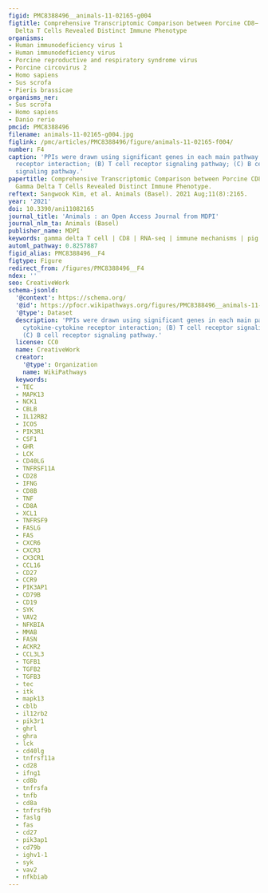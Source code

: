 ```yaml
---
figid: PMC8388496__animals-11-02165-g004
figtitle: Comprehensive Transcriptomic Comparison between Porcine CD8− and CD8+ Gamma
  Delta T Cells Revealed Distinct Immune Phenotype
organisms:
- Human immunodeficiency virus 1
- Human immunodeficiency virus
- Porcine reproductive and respiratory syndrome virus
- Porcine circovirus 2
- Homo sapiens
- Sus scrofa
- Pieris brassicae
organisms_ner:
- Sus scrofa
- Homo sapiens
- Danio rerio
pmcid: PMC8388496
filename: animals-11-02165-g004.jpg
figlink: /pmc/articles/PMC8388496/figure/animals-11-02165-f004/
number: F4
caption: 'PPIs were drawn using significant genes in each main pathway: (A) cytokine-cytokine
  receptor interaction; (B) T cell receptor signaling pathway; (C) B cell receptor
  signaling pathway.'
papertitle: Comprehensive Transcriptomic Comparison between Porcine CD8− and CD8+
  Gamma Delta T Cells Revealed Distinct Immune Phenotype.
reftext: Sangwook Kim, et al. Animals (Basel). 2021 Aug;11(8):2165.
year: '2021'
doi: 10.3390/ani11082165
journal_title: 'Animals : an Open Access Journal from MDPI'
journal_nlm_ta: Animals (Basel)
publisher_name: MDPI
keywords: gamma delta T cell | CD8 | RNA-seq | immune mechanisms | pig
automl_pathway: 0.8257887
figid_alias: PMC8388496__F4
figtype: Figure
redirect_from: /figures/PMC8388496__F4
ndex: ''
seo: CreativeWork
schema-jsonld:
  '@context': https://schema.org/
  '@id': https://pfocr.wikipathways.org/figures/PMC8388496__animals-11-02165-g004.html
  '@type': Dataset
  description: 'PPIs were drawn using significant genes in each main pathway: (A)
    cytokine-cytokine receptor interaction; (B) T cell receptor signaling pathway;
    (C) B cell receptor signaling pathway.'
  license: CC0
  name: CreativeWork
  creator:
    '@type': Organization
    name: WikiPathways
  keywords:
  - TEC
  - MAPK13
  - NCK1
  - CBLB
  - IL12RB2
  - ICOS
  - PIK3R1
  - CSF1
  - GHR
  - LCK
  - CD40LG
  - TNFRSF11A
  - CD28
  - IFNG
  - CD8B
  - TNF
  - CD8A
  - XCL1
  - TNFRSF9
  - FASLG
  - FAS
  - CXCR6
  - CXCR3
  - CX3CR1
  - CCL16
  - CD27
  - CCR9
  - PIK3AP1
  - CD79B
  - CD19
  - SYK
  - VAV2
  - NFKBIA
  - MMAB
  - FASN
  - ACKR2
  - CCL3L3
  - TGFB1
  - TGFB2
  - TGFB3
  - tec
  - itk
  - mapk13
  - cblb
  - il12rb2
  - pik3r1
  - ghrl
  - ghra
  - lck
  - cd40lg
  - tnfrsf11a
  - cd28
  - ifng1
  - cd8b
  - tnfrsfa
  - tnfb
  - cd8a
  - tnfrsf9b
  - faslg
  - fas
  - cd27
  - pik3ap1
  - cd79b
  - ighv1-1
  - syk
  - vav2
  - nfkbiab
---
```

